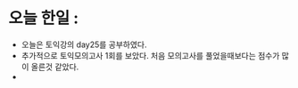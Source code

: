 # 오늘 한일 :
  - 오늘은 토익강의 day25를 공부하였다.
  - 추가적으로 토익모의고사 1회를 보았다. 처음 모의고사를 풀었을때보다는 점수가 많이 올른것 같았다.
  - 
